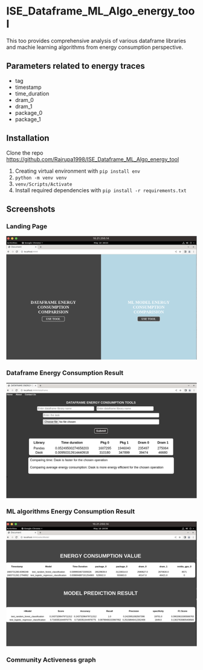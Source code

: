 
# ISE_Dataframe_ML_Algo_energy_tool

This too provides comprehensive analysis of various dataframe libraries and machie learning algorithms from energy consumption perspective.

## Parameters related to energy traces

- tag
- timestamp
- time_duration
- dram_0
- dram_1
- package_0
- package_1

## Installation

Clone the repo https://github.com/Rajrupa1998/ISE_Dataframe_ML_Algo_energy_tool

1. Creating virtual environment with `pip install env`
2. `python -m venv venv`
3. `venv/Scripts/Activate`
4. Install required dependencies with `pip install -r requirements.txt`

## Screenshots
<p>
<h3>Landing Page</h3>
<img src="Images/landing.png">
<h3>Dataframe Energy Consumption Result</h3>
    <img src="Images/df.png">
<h3>ML algorithms Energy Consumption Result</h3>
    <img src="Images/model.png">
 <h3>Community Activeness graph</h3>

</p>
 

